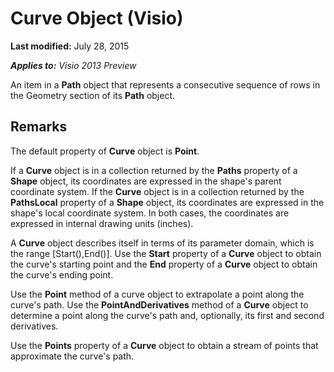 
# Curve Object (Visio)

 **Last modified:** July 28, 2015

 _**Applies to:** Visio 2013 Preview_

An item in a  **Path** object that represents a consecutive sequence of rows in the Geometry section of its **Path** object.


## Remarks

The default property of  **Curve** object is **Point**.

If a  **Curve** object is in a collection returned by the **Paths** property of a **Shape** object, its coordinates are expressed in the shape's parent coordinate system. If the **Curve** object is in a collection returned by the **PathsLocal** property of a **Shape** object, its coordinates are expressed in the shape's local coordinate system. In both cases, the coordinates are expressed in internal drawing units (inches).

A  **Curve** object describes itself in terms of its parameter domain, which is the range [Start(),End()]. Use the **Start** property of a **Curve** object to obtain the curve's starting point and the **End** property of a **Curve** object to obtain the curve's ending point.

Use the  **Point** method of a curve object to extrapolate a point along the curve's path. Use the **PointAndDerivatives** method of a **Curve** object to determine a point along the curve's path and, optionally, its first and second derivatives.

Use the  **Points** property of a **Curve** object to obtain a stream of points that approximate the curve's path.

